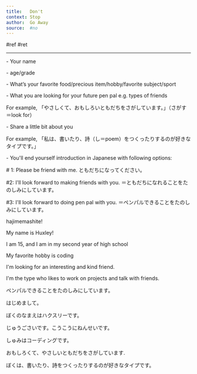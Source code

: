 ```yaml
---
title:   Don't
context: Stop
author:  Go Away
source:  #no
---
```


#ref #ret 

---





           

\- Your name

\- age/grade

\- What’s your favorite food/precious item/hobby/favorite subject/sport

\- What you are looking for your future pen pal e.g. types of friends

For example, 「やさしくて、おもしろいともだちをさがしています。」（さがす＝look for）

\- Share a little bit about you

For example, 「私は、書いたり、詩（し＝poem）をつくったりするのが好きなタイプです。」

 \- You'll end yourself introduction in Japanese with following options:

\# 1: Please be friend with me. ともだちになってください。

#2: I'll look forward to making friends with you. ＝ともだちになれることをたのしみにしています。

#3: I'll look forward to doing pen pal with you. ＝ペンパルできることをたのしみにしています。



hajimemashite!

My name is Huxley!

I am 15, and I am in my second year of high school 

My favorite hobby is coding

I'm looking for an interesting and kind friend.

I'm the type who likes to work on projects and talk with friends.

ペンパルできることをたのしみにしています。


はじめまして。

ぼくのなまえはハクスリーです。

じゅうごさいです。こうこうにねんせいです。

しゅみはコーディングです。

おもしろくて、やさしいともだちをさがしています.

ぼくは、書いたり、詩をつくったりするのが好きなタイプです。



















